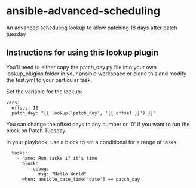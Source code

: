 # ansible-advanced-scheduling
An advanced scheduling lookup to allow patching 18 days after patch tuesday

## Instructions for using this lookup plugin

You'll need to either copy the patch_day.py file into your own lookup_plugins folder in your ansible workspace or clone this and modify the test.yml to your particular task.

Set the variable for the lookup:
```
vars:
  offset: 18
  patch_day: "{{ lookup('patch_day', '{{ offset }}') }}"
```
You can change the offset days to any number or '0' if you want to run the block on Patch Tuesday.

In your playbook, use a block to set a conditional for a range of tasks.
```
  tasks:
    - name: Run tasks if it's time 
      block:
        - debug: 
            msg: "Hello World"
      when: ansible_date_time['date'] == patch_day
```

